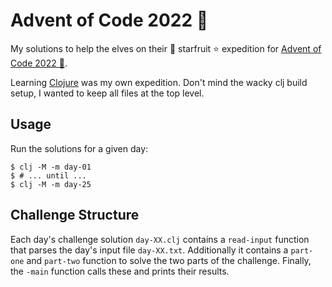 # Advent of Code 2022 🎄

My solutions to help the elves on their 🍋 starfruit ⭐ expedition for [Advent of Code
2022 🎄](https://adventofcode.com/2022).

Learning [Clojure](https://clojure.org/) was my own expedition. Don't mind the
wacky clj build setup, I wanted to keep all files at the top level.

## Usage

Run the solutions for a given day:
```shell
$ clj -M -m day-01
$ # ... until ...
$ clj -M -m day-25
```

## Challenge Structure

Each day's challenge solution `day-XX.clj` contains a `read-input` function that
parses the day's input file `day-XX.txt`. Additionally it contains a `part-one`
and `part-two` function to solve the two parts of the challenge. Finally, the
`-main` function calls these and prints their results.
